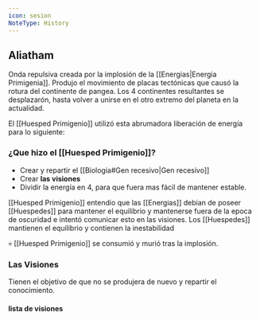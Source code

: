 ```yaml
---
icon: sesion
NoteType: History
---
```


## Aliatham

Onda repulsiva creada por la implosión de la [[Energias|Energia Primigenia]].
Produjo el movimiento de placas tectónicas que causó la rotura del continente de pangea.
Los 4 continentes resultantes se desplazarón, hasta volver a unirse en el otro extremo del planeta en la actualidad.


El [[Huesped Primigenio]] utilizó esta abrumadora liberación de energía para lo siguiente:
### ¿Que hizo el [[Huesped Primigenio]]?
- Crear y repartir el [[Biologia#Gen recesivo|Gen recesivo]]
- Crear **las visiones**
- Dividir la energía en 4, para que fuera mas fácil de mantener estable.

[[Huesped Primigenio]] entendio que las [[Energias]] debian de poseer [[Huespedes]] para mantener el equilibrio y mantenerse fuera de la epoca de oscuridad e intentó comunicar esto en las visiones.
Los [[Huespedes]] mantienen el equilibrio y contienen la inestabilidad


💀 [[Huesped Primigenio]] se consumió y murió tras la implosión.
 
### Las Visiones 
Tienen el objetivo de que no se produjera de nuevo y repartir el conocimiento.
 #### lista de visiones 